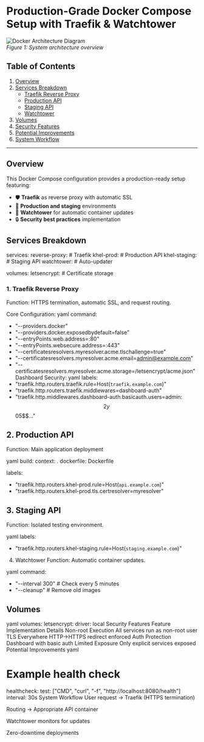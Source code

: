 # Production-Grade Docker Compose Setup with Traefik & Watchtower

![Docker Architecture Diagram](https://example.com/docker-traefik-diagram.png)  
_Figure 1: System architecture overview_

## Table of Contents

1. [Overview](#overview)
2. [Services Breakdown](#services-breakdown)
   - [Traefik Reverse Proxy](#traefik-reverse-proxy)
   - [Production API](#production-api)
   - [Staging API](#staging-api)
   - [Watchtower](#watchtower)
3. [Volumes](#volumes)
4. [Security Features](#security-features)
5. [Potential Improvements](#potential-improvements)
6. [System Workflow](#system-workflow)

---

## Overview <a id="overview"></a>

This Docker Compose configuration provides a production-ready setup featuring:

- 🛡️ **Traefik** as reverse proxy with automatic SSL
- 🚀 **Production and staging** environments
- 🔄 **Watchtower** for automatic container updates
- 🔒 **Security best practices** implementation

## Services Breakdown <a id="services-breakdown"></a>

services:
reverse-proxy: # Traefik
khel-prod: # Production API
khel-staging: # Staging API
watchtower: # Auto-updater

volumes:
letsencrypt: # Certificate storage

### 1. Traefik Reverse Proxy <a id="traefik-reverse-proxy"></a>

Function: HTTPS termination, automatic SSL, and request routing.

Core Configuration:
yaml
command:

- "--providers.docker"
- "--providers.docker.exposedbydefault=false"
- "--entryPoints.web.address=:80"
- "--entryPoints.websecure.address=:443"
- "--certificatesresolvers.myresolver.acme.tlschallenge=true"
- "--certificatesresolvers.myresolver.acme.email=admin@example.com"
- "--certificatesresolvers.myresolver.acme.storage=/letsencrypt/acme.json"
  Dashboard Security:
  yaml
  labels:
- "traefik.http.routers.traefik.rule=Host(`traefik.example.com`)"
- "traefik.http.routers.traefik.middlewares=dashboard-auth"
- "traefik.http.middlewares.dashboard-auth.basicauth.users=admin:$$2y$$05$$..."

## 2. Production API <a id="production-api"></a>

Function: Main application deployment

yaml
build:
context: .
dockerfile: Dockerfile

labels:

- "traefik.http.routers.khel-prod.rule=Host(`api.example.com`)"
- "traefik.http.routers.khel-prod.tls.certresolver=myresolver"

## 3. Staging API <a id="staging-api"></a>

Function: Isolated testing environment.

yaml
labels:

- "traefik.http.routers.khel-staging.rule=Host(`staging.example.com`)"

4. Watchtower <a id="watchtower"></a>
   Function: Automatic container updates.

yaml
command:

- "--interval 300" # Check every 5 minutes
- "--cleanup" # Remove old images

## Volumes <a id="volumes"></a>

yaml
volumes:
letsencrypt:
driver: local
Security Features <a id="security-features"></a>
Feature Implementation Details
Non-root Execution All services run as non-root user
TLS Everywhere HTTP→HTTPS redirect enforced
Auth Protection Dashboard with basic auth
Limited Exposure Only explicit services exposed
Potential Improvements <a id="potential-improvements"></a>
yaml

# Example health check

healthcheck:
test: ["CMD", "curl", "-f", "http://localhost:8080/health"]
interval: 30s
System Workflow <a id="system-workflow"></a>
User request → Traefik (HTTPS termination)

Routing → Appropriate API container

Watchtower monitors for updates

Zero-downtime deployments

```

```
